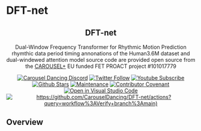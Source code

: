 # DFT-net

<h2 align="center">DFT-net</h2>
<p align="center">Dual-Window Frequency Transformer for Rhythmic Motion Prediction rhymthic data period timing annonations of the Human3.6M dataset and dual-windewed attention model source code are provided open source from the <a href="https://carouseldancing.org">CAROUSEL+</a> EU funded FET PROACT project #101017779</p>
<div align="center">

[![Carousel Dancing Discord](https://dcbadge.vercel.app/api/server/eMcjUHN8rQ?style=flat)](https://discord.gg/eMcjUHN8rQ)
[![Twitter Follow](https://img.shields.io/twitter/follow/CarouselDancing.svg?style=social&label=Follow)](https://twitter.com/CarouselDancing)
[![Youtube Subscribe](https://img.shields.io/youtube/channel/subscribers/UCz2rCoDtFlJ4K1yOExu0AWQ?style=social)](https://www.youtube.com/channel/UCz2rCoDtFlJ4K1yOExu0AWQ?sub_confirmation=1)
[![Github Stars](https://img.shields.io/github/stars/CarouselDancing/DFT-net?style=social)](https://github.com/CarouselDancing/dancegraph/stargazers)
[![Maintenance](https://img.shields.io/badge/Maintained%3F-yes-brightgreen.svg)](https://github.com/CarouselDancing/DFT-net/graphs/commit-activity)
[![Contributor Covenant](https://img.shields.io/badge/Contributor%20Covenant-v2.0%20adopted-ff69b4.svg)](CODE_OF_CONDUCT.md)
[![Open in Visual Studio Code](https://img.shields.io/badge/-Open%20in%20VSCode-007acc?logo=Visual+Studio+Code&logoColor=FFFFFF)](https://vscode.dev/github/CarouselDancing/DFT-net)
[![https://github.com/CarouselDancing/DFT-net/actions?query=workflow%3AVerify+branch%3Amain)](https://img.shields.io/github/actions/workflow/status/CarouselDancing/DFT-net/verify.yml?branch=main&logo=github&label=tests)]()
<!--![Lines of code](https://tokei.rs/b1/github/CarouselDancing/DFT-net)-->
<!--[![Github Downloads (total)](https://img.shields.io/github/downloads/CarouselDancing/DFT-net/total.svg)](https://github.com/CarouselDancing/DFT-net/releases)-->
</div>

## Overview

